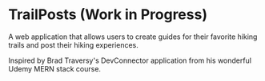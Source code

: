 # TrailPosts (Work in Progress)
A web application that allows users to create guides for their favorite hiking trails and post their hiking experiences.

Inspired by Brad Traversy's DevConnector application from his wonderful Udemy MERN stack course.
